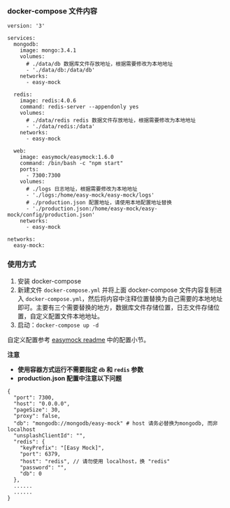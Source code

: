 ### docker-compose 文件内容
```
version: '3'

services:
  mongodb:
    image: mongo:3.4.1
    volumes:
      # ./data/db 数据库文件存放地址，根据需要修改为本地地址
      - './data/db:/data/db'
    networks:
      - easy-mock

  redis:
    image: redis:4.0.6
    command: redis-server --appendonly yes
    volumes:
      # ./data/redis redis 数据文件存放地址，根据需要修改为本地地址
      - './data/redis:/data'
    networks:
      - easy-mock

  web:
    image: easymock/easymock:1.6.0
    command: /bin/bash -c "npm start"
    ports:
      - 7300:7300
    volumes:
      # ./logs 日志地址，根据需要修改为本地地址
      - './logs:/home/easy-mock/easy-mock/logs'
      # ./production.json 配置地址，请使用本地配置地址替换
      - './production.json:/home/easy-mock/easy-mock/config/production.json'
    networks:
      - easy-mock

networks:
  easy-mock:

```

### 使用方式
1. 安装 docker-compose
2. 新建文件 `docker-compose.yml` 并将上面 docker-compose 文件内容复制进入 `docker-compose.yml`，然后将内容中注释位置替换为自己需要的本地地址即可。主要有三个需要替换的地方，数据库文件存储位置，日志文件存储位置，自定义配置文件本地地址。
3. 启动：`docker-compose up -d`

自定义配置参考 [easymock readme](https://github.com/easy-mock/easy-mock) 中的配置小节。

**注意**
* **使用容器方式运行不需要指定 `db` 和 `redis` 参数**
* **production.json 配置中注意以下问题**

```
{
  "port": 7300,
  "host": "0.0.0.0",
  "pageSize": 30,
  "proxy": false,
  "db": "mongodb://mongodb/easy-mock" # host 请务必替换为mongodb, 而非 localhost
  "unsplashClientId": "",
  "redis": {
    "keyPrefix": "[Easy Mock]",
    "port": 6379,
    "host": "redis", // 请勿使用 localhost，换 "redis"
    "password": "",
    "db": 0
  },
  ......
  ......
}
```
